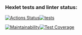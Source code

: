 ### Hexlet tests and linter status:
[![Actions Status](https://github.com/Anton-95/python-project-50/actions/workflows/hexlet-check.yml/badge.svg)](https://github.com/Anton-95/python-project-50/actions)[![tests](https://github.com/Anton-95/python-project-50/actions/workflows/tests.yml/badge.svg)](https://github.com/Anton-95/python-project-50/actions/workflows/tests.yml)

[![Maintainability](https://api.codeclimate.com/v1/badges/804c674e22c1d827c7b9/maintainability)](https://codeclimate.com/github/Anton-95/python-project-50/maintainability)[![Test Coverage](https://api.codeclimate.com/v1/badges/804c674e22c1d827c7b9/test_coverage)](https://codeclimate.com/github/Anton-95/python-project-50/test_coverage)
